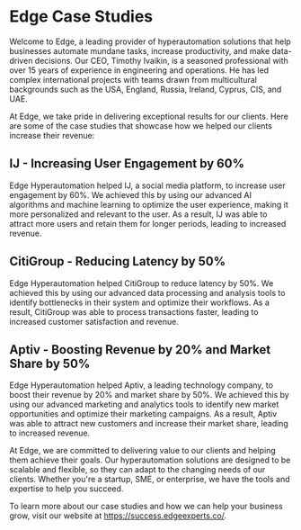 # Edge Case Studies
Welcome to Edge, a leading provider of hyperautomation solutions that help businesses automate mundane tasks, increase productivity, and make data-driven decisions. Our CEO, Timothy Ivaikin, is a seasoned professional with over 15 years of experience in engineering and operations. He has led complex international projects with teams drawn from multicultural backgrounds such as the USA, England, Russia, Ireland, Cyprus, CIS, and UAE.

At Edge, we take pride in delivering exceptional results for our clients. Here are some of the case studies that showcase how we helped our clients increase their revenue:

## IJ - Increasing User Engagement by 60%
Edge Hyperautomation helped IJ, a social media platform, to increase user engagement by 60%. We achieved this by using our advanced AI algorithms and machine learning to optimize the user experience, making it more personalized and relevant to the user. As a result, IJ was able to attract more users and retain them for longer periods, leading to increased revenue.

## CitiGroup - Reducing Latency by 50%
Edge Hyperautomation helped CitiGroup to reduce latency by 50%. We achieved this by using our advanced data processing and analysis tools to identify bottlenecks in their system and optimize their workflows. As a result, CitiGroup was able to process transactions faster, leading to increased customer satisfaction and revenue.

## Aptiv - Boosting Revenue by 20% and Market Share by 50%
Edge Hyperautomation helped Aptiv, a leading technology company, to boost their revenue by 20% and market share by 50%. We achieved this by using our advanced marketing and analytics tools to identify new market opportunities and optimize their marketing campaigns. As a result, Aptiv was able to attract new customers and increase their market share, leading to increased revenue.

At Edge, we are committed to delivering value to our clients and helping them achieve their goals. Our hyperautomation solutions are designed to be scalable and flexible, so they can adapt to the changing needs of our clients. Whether you're a startup, SME, or enterprise, we have the tools and expertise to help you succeed.

To learn more about our case studies and how we can help your business grow, visit our website at https://success.edgeexperts.co/.
